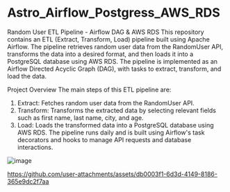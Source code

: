 # Astro_Airflow_Postgress_AWS_RDS
Random User ETL Pipeline - Airflow DAG & AWS RDS
This repository contains an ETL (Extract, Transform, Load) pipeline built using Apache Airflow. The pipeline retrieves random user data from the RandomUser API, transforms the data into a desired format, and then loads it into a PostgreSQL database using AWS RDS. The pipeline is implemented as an Airflow Directed Acyclic Graph (DAG), with tasks to extract, transform, and load the data.

Project Overview
The main steps of this ETL pipeline are:

1. Extract: Fetches random user data from the RandomUser API.
2. Transform: Transforms the extracted data by selecting relevant fields such as first name, last name, city, and age.
3. Load: Loads the transformed data into a PostgreSQL database using AWS RDS.
The pipeline runs daily and is built using Airflow's task decorators and hooks to manage API requests and database interactions.

![image](https://github.com/user-attachments/assets/f6b38f12-975e-44ae-afe3-dcd4974d63ad)


https://github.com/user-attachments/assets/db0003f1-6d3d-4149-8186-365e9dc2f7aa

